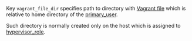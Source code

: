 
Key `vagrant_file_dir` specifies path to directory with [Vagrant file][1] which is
relative to home directory of the [primary_user][2].

Such directory is normally created only on the host which is assigned to [hypervisor_role][3].

[1]: http://docs.vagrantup.com/v2/vagrantfile/
[2]: docs/pillars/common/system_hosts/_id/primary_user/readme.md
[3]: docs/pillars/common/system_host_roles/hypervisor_role/readme.md

